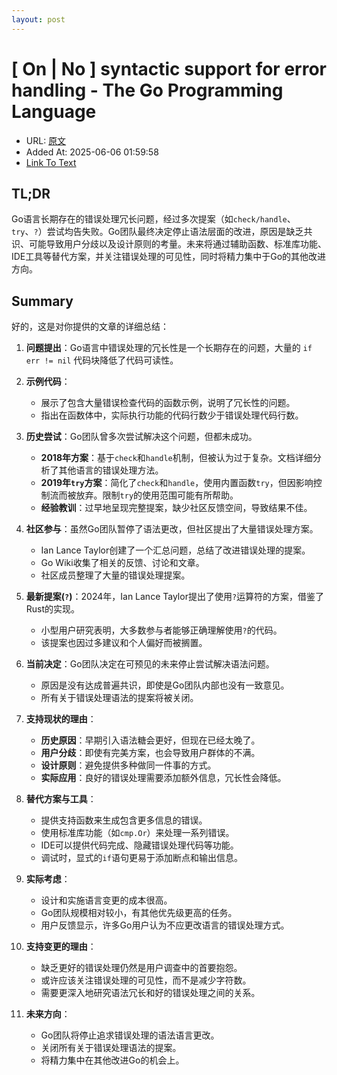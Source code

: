 ```yaml
---
layout: post
---
```

# [ On | No ] syntactic support for error handling - The Go Programming Language
- URL: [原文](https://go.dev/blog/error-syntax)
- Added At: 2025-06-06 01:59:58
- [Link To Text](_posts/2025-06-06-[-on-no-]-syntactic-support-for-error-handling---the-go-programming-language_raw.md)

## TL;DR
Go语言长期存在的错误处理冗长问题，经过多次提案（如`check/handle`、`try`、`?`）尝试均告失败。Go团队最终决定停止语法层面的改进，原因是缺乏共识、可能导致用户分歧以及设计原则的考量。未来将通过辅助函数、标准库功能、IDE工具等替代方案，并关注错误处理的可见性，同时将精力集中于Go的其他改进方向。


## Summary
好的，这是对你提供的文章的详细总结：

1.  **问题提出**：Go语言中错误处理的冗长性是一个长期存在的问题，大量的 `if err != nil` 代码块降低了代码可读性。

2.  **示例代码**：
    *   展示了包含大量错误检查代码的函数示例，说明了冗长性的问题。
    *   指出在函数体中，实际执行功能的代码行数少于错误处理代码行数。

3.  **历史尝试**：Go团队曾多次尝试解决这个问题，但都未成功。
    *   **2018年方案**：基于`check`和`handle`机制，但被认为过于复杂。文档详细分析了其他语言的错误处理方法。
    *   **2019年`try`方案**：简化了`check`和`handle`，使用内置函数`try`，但因影响控制流而被放弃。限制`try`的使用范围可能有所帮助。
    *   **经验教训**：过早地呈现完整提案，缺少社区反馈空间，导致结果不佳。

4.  **社区参与**：虽然Go团队暂停了语法更改，但社区提出了大量错误处理方案。
    *   Ian Lance Taylor创建了一个汇总问题，总结了改进错误处理的提案。
    *   Go Wiki收集了相关的反馈、讨论和文章。
    *   社区成员整理了大量的错误处理提案。

5.  **最新提案(`?`)**：2024年，Ian Lance Taylor提出了使用`?`运算符的方案，借鉴了Rust的实现。
    *   小型用户研究表明，大多数参与者能够正确理解使用`?`的代码。
    *   该提案也因过多建议和个人偏好而被搁置。

6.  **当前决定**：Go团队决定在可预见的未来停止尝试解决语法问题。
    *   原因是没有达成普遍共识，即使是Go团队内部也没有一致意见。
    *   所有关于错误处理语法的提案将被关闭。

7.  **支持现状的理由**：
    *   **历史原因**：早期引入语法糖会更好，但现在已经太晚了。
    *   **用户分歧**：即使有完美方案，也会导致用户群体的不满。
    *   **设计原则**：避免提供多种做同一件事的方式。
    *   **实际应用**：良好的错误处理需要添加额外信息，冗长性会降低。

8.  **替代方案与工具**：
    *   提供支持函数来生成包含更多信息的错误。
    *   使用标准库功能（如`cmp.Or`）来处理一系列错误。
    *   IDE可以提供代码完成、隐藏错误处理代码等功能。
    *   调试时，显式的`if`语句更易于添加断点和输出信息。

9.  **实际考虑**：
    *   设计和实施语言变更的成本很高。
    *   Go团队规模相对较小，有其他优先级更高的任务。
    *   用户反馈显示，许多Go用户认为不应更改语言的错误处理方式。

10. **支持变更的理由**：
    *   缺乏更好的错误处理仍然是用户调查中的首要抱怨。
    *   或许应该关注错误处理的可见性，而不是减少字符数。
    *   需要更深入地研究语法冗长和好的错误处理之间的关系。

11. **未来方向**：
    *   Go团队将停止追求错误处理的语法语言更改。
    *   关闭所有关于错误处理语法的提案。
    *   将精力集中在其他改进Go的机会上。

